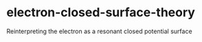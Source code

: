 # electron-closed-surface-theory
Reinterpreting the electron as a resonant closed potential surface
